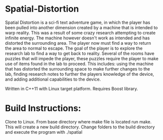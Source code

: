# Spatial-Distortion

Spatial Distortion is a sci-fi text adventure game, in which the player has been pulled into another dimension created by a machine that is intended to warp reality. This was a result of some crazy research attempting to create infinite energy. The machine however doesn't work as intended and has distorted the surrounding area. The player now must find a way to return the area to normal to escape. The goal of the player is to explore the research lab to find a way to get back to reality. Several of the rooms have puzzles that will impede the player, these puzzles require the player to make use of items found in the lab to proceed. This includes: using the machine that has distorted the surrounding space to make further changes to the lab, finding research notes to further the players knowledge of the device, and adding additional capabilities to the device. 

Written in C++11 with Linux target platform. Requires Boost library. 

# Build Instructions:
Clone to Linux. 
From base directory where make file is located run make. This will create a new build directory. 
Change folders to the build directory and execute the program with ./spatial
